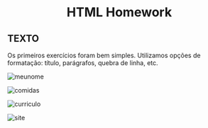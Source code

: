 <h1 align="center">
    <p><b>HTML Homework</b></p>
</h1>

## TEXTO

<p>Os primeiros exercícios foram bem simples. Utilizamos opções de formatação: título, parágrafos, quebra de linha, etc.</p>

![meunome](https://github.com/LivinyAguiar/ExerciciosHTML/assets/161062699/1b80d0b2-42f6-418b-bc0c-672ef3ea08ee)

![comidas](https://github.com/LivinyAguiar/ExerciciosHTML/assets/161062699/d561c041-eb64-4725-bf7c-d55b639397e3)

![curriculo](https://github.com/LivinyAguiar/ExerciciosHTML/assets/161062699/48ed6344-5f18-4b2a-b705-a6ba704769a6)

![site](https://github.com/LivinyAguiar/ExerciciosHTML/assets/161062699/ead31119-19bf-498b-86a5-cf9b540691d7)

